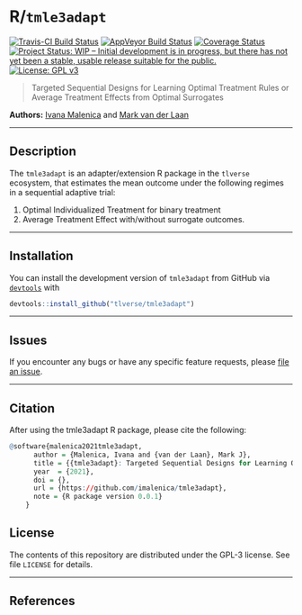 
<!-- README.md is generated from README.Rmd. Please edit that file -->

# R/`tmle3adapt`

[![Travis-CI Build
Status](https://travis-ci.org/tlverse/tmle3adapt.svg?branch=master)](https://travis-ci.org/tlverse/tmle3adapt)
[![AppVeyor Build
Status](https://ci.appveyor.com/api/projects/status/github/tlverse/tmle3adapt?branch=master&svg=true)](https://ci.appveyor.com/project/podTockom/tmle3adapt)
[![Coverage
Status](https://img.shields.io/codecov/c/github/tlverse/tmle3adapt/master.svg)](https://codecov.io/github/tlverse/tmle3adapt?branch=master)
[![Project Status: WIP – Initial development is in progress, but there
has not yet been a stable, usable release suitable for the
public.](https://www.repostatus.org/badges/latest/wip.svg)](https://www.repostatus.org/#wip)
[![License: GPL
v3](https://img.shields.io/badge/License-GPL%20v3-blue.svg)](http://www.gnu.org/licenses/gpl-3.0)

> Targeted Sequential Designs for Learning Optimal Treatment Rules or
> Average Treatment Effects from Optimal Surrogates

**Authors:** [Ivana Malenica](https://github.com/podTockom) and [Mark
van der Laan](https://vanderlaan-lab.org)

------------------------------------------------------------------------

## Description

The `tmle3adapt` is an adapter/extension R package in the `tlverse`
ecosystem, that estimates the mean outcome under the following regimes
in a sequential adaptive trial:

1)  Optimal Individualized Treatment for binary treatment
2)  Average Treatment Effect with/without surrogate outcomes.

------------------------------------------------------------------------

## Installation

You can install the development version of `tmle3adapt` from GitHub via
[`devtools`](https://www.rstudio.com/products/rpackages/devtools/) with

``` r
devtools::install_github("tlverse/tmle3adapt")
```

------------------------------------------------------------------------

## Issues

If you encounter any bugs or have any specific feature requests, please
[file an issue](https://github.com/tlverse/tmle3adapt/issues).

------------------------------------------------------------------------

## Citation

After using the tmle3adapt R package, please cite the following:

``` r
@software{malenica2021tmle3adapt,
      author = {Malenica, Ivana and {van der Laan}, Mark J},
      title = {{tmle3adapt}: Targeted Sequential Designs for Learning Optimal Treatment Rules or Average Treatment Effects from Optimal Surrogates},
      year  = {2021},
      doi = {},
      url = {https://github.com/imalenica/tmle3adapt},
      note = {R package version 0.0.1}
    }
```

## License

The contents of this repository are distributed under the GPL-3 license.
See file `LICENSE` for details.

------------------------------------------------------------------------

## References
